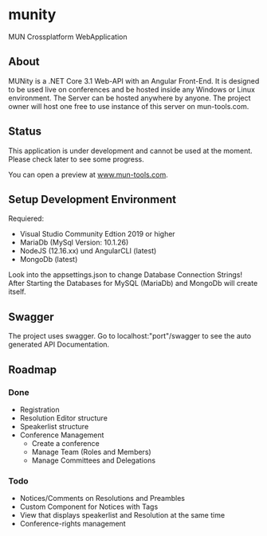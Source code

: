 # munity
MUN Crossplatform WebApplication

## About
MUNity is a .NET Core 3.1 Web-API with an Angular Front-End. It is designed to be used live on conferences and be hosted inside any
Windows or Linux environment. The Server can be hosted anywhere by anyone. The project owner will host one free to use instance of this
server on mun-tools.com.

## Status
This application is under development and cannot be used at the moment. Please check later to see some progress.

You can open a preview at www.mun-tools.com.

## Setup Development Environment
Requiered: 
* Visual Studio Community Edtion 2019 or higher
* MariaDb (MySql Version: 10.1.26)
* NodeJS (12.16.xx) und AngularCLI (latest)
* MongoDb (latest) 

Look into the appsettings.json to change Database Connection Strings!
After Starting the Databases for MySQL (MariaDb) and MongoDb will create itself.

## Swagger
The project uses swagger. Go to localhost:"port"/swagger to see the auto generated API Documentation.

## Roadmap

### Done
* Registration
* Resolution Editor structure
* Speakerlist structure
* Conference Management
  * Create a conference
  * Manage Team (Roles and Members)
  * Manage Committees and Delegations

### Todo
* Notices/Comments on Resolutions and Preambles
* Custom Component for Notices with Tags
* View that displays speakerlist and Resolution at the same time
* Conference-rights management
